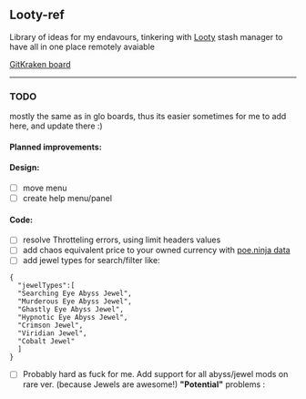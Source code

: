 ## Looty-ref

Library of ideas for my endavours, tinkering with [Looty](https://github.com/benjaminjackman/looty/) stash manager
to have all in one place remotely avaiable

[GitKraken board](https://app.gitkraken.com/glo/board/XdYli-AbPwAPFRzD)

---

### TODO
mostly the same as in glo boards, thus its easier sometimes for me to add here, and update there :)

#### Planned improvements:
#### Design:
 - [ ] move menu
 - [ ] create help menu/panel 
  
 #### Code:
 - [ ] resolve Throtteling errors, using limit headers values
 - [ ] add chaos equivalent price to your owned currency with [poe.ninja data](https://poe.ninja/api/Data/GetCurrencyOverview?league=Blight)
 - [ ] add jewel types for search/filter like: 
  ```
  { 
    "jewelTypes":[
    "Searching Eye Abyss Jewel",
    "Murderous Eye Abyss Jewel",
    "Ghastly Eye Abyss Jewel",
    "Hypnotic Eye Abyss Jewel",
    "Crimson Jewel",
    "Viridian Jewel",
    "Cobalt Jewel"
    ]
  }
  ```
  - [ ] Probably hard as fuck for me. Add support for all abyss/jewel mods on rare ver. (because Jewels are awesome!)
  **"Potential"** problems :
  * How am i going to figure out where the hell all those mods fit into Select Column panel ?! now it takes whole screen on my laptop. 
    * (And i was secretly thinking about porting it to mobile one day, foolish me!) 
  * there is fuckton of mods - how to even "ugryźć to" 
  
  
  
  Both: 
 - [ ] experiment with icons for every row/ or for row with Jewels
 - [ ] I have discovered [Semantic UI](https://github.com/Semantic-Org/Semantic-UI) and its counterpart in React - I'm in Love <3 (was thinking, how the heck will I style this redesign thing ...) 
